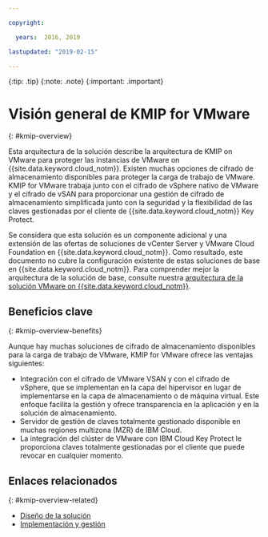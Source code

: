 ```yaml
---

copyright:

  years:  2016, 2019

lastupdated: "2019-02-15"

---
```


{:tip: .tip}
{:note: .note}
{:important: .important}

# Visión general de KMIP for VMware
{: #kmip-overview}

Esta arquitectura de la solución describe la arquitectura de KMIP on VMware para proteger las instancias de VMware on {{site.data.keyword.cloud_notm}}. Existen muchas opciones de cifrado de almacenamiento disponibles para proteger la carga de trabajo de VMware. KMIP for VMware trabaja junto con el cifrado de vSphere nativo de VMware y el cifrado de vSAN para proporcionar una gestión de cifrado de almacenamiento simplificada junto con la seguridad y la flexibilidad de las claves gestionadas por el cliente de {{site.data.keyword.cloud_notm}} Key Protect.

Se considera que esta solución es un componente adicional y una extensión de las ofertas de soluciones de vCenter Server y VMware Cloud Foundation en {{site.data.keyword.cloud_notm}}. Como resultado, este documento no cubre la configuración existente de estas soluciones de base en {{site.data.keyword.cloud_notm}}. Para comprender mejor la arquitectura de la solución de base, consulte nuestra [arquitectura de la solución VMware on {{site.data.keyword.cloud_notm}}](/docs/services/vmwaresolutions/archiref/solution?topic=vmware-solutions-solution_overview).

## Beneficios clave
{: #kmip-overview-benefits}

Aunque hay muchas soluciones de cifrado de almacenamiento disponibles para la carga de trabajo de VMware, KMIP for VMware ofrece las ventajas siguientes:

* Integración con el cifrado de VMware VSAN y con el cifrado de vSphere, que se implementan en la capa del hipervisor en lugar de implementarse en la capa de almacenamiento o de máquina virtual. Este enfoque facilita la gestión y ofrece transparencia en la aplicación y en la solución de almacenamiento.
* Servidor de gestión de claves totalmente gestionado disponible en muchas regiones multizona (MZR) de IBM Cloud.
* La integración del clúster de VMware con IBM Cloud Key Protect le proporciona claves totalmente gestionadas por el cliente que puede revocar en cualquier momento.

## Enlaces relacionados
{: #kmip-overview-related}

* [Diseño de la solución](/docs/services/vmwaresolutions/archiref/kmip?topic=vmware-solutions-kmip-design)
* [Implementación y gestión](/docs/services/vmwaresolutions/archiref/kmip?topic=vmware-solutions-kmip-implementation)
